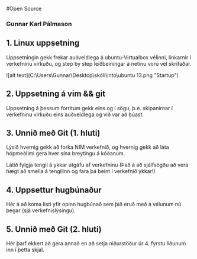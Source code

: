 #Open Source

### Gunnar Karl Pálmason


## 1. Linux uppsetning

Uppsetningin gekk frekar auðveldlega á ubuntu-Virtualbox vélinni, linkarnir í verkefninu virkuðu, og step by step
leiðbeiningar á netinu voru vel skrifaðar.

![alt text](C:\Users\Gunnar\Desktop\skóli\into\ubuntu 13.png "Startup")

## 2. Uppsetning á vim && git

Uppsetning á þessum forritum gekk eins og í sögu, þ.e. skipanirnar í verkefninu virkuðu eins auðveldlega
og við var að búast.

## 3. Unnið með Git (1. hluti)

Lýsið hvernig gekk að forka NIM verkefnið, og hvernig gekk að láta hópmeðlimi gera hver sína breytingu á kóðanum.

Látið fylgja tengil á ykkar útgáfu af verkefninu (Það á að sjálfsögðu að vera hægt að smella á tengilinn og fara þá beint í verkefnið ykkar!)

## 4. Uppsettur hugbúnaður

Hér á að koma listi yfir opinn hugbúnað sem þið eruð með á vélunum nú þegar (sjá verkefnislýsingu).

## 5. Unnið með Git (2. hluti)

Hér þarf ekkert að gera annað en að setja niðurstöður úr 4. fyrstu liðunum inn í þetta skjal.
